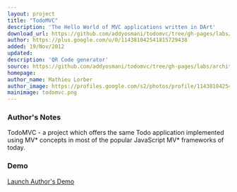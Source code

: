 ```yaml
---
layout: project
title: "TodoMVC"
description: 'The Hello World of MVC applications written in DArt'
download_url: https://github.com/addyosmani/todomvc/tree/gh-pages/labs/architecture-examples/dart
author: https://plus.google.com/u/0/114381042541815729438
added: 19/Nov/2012
updated: 
description: 'QR Code generator'
source: https://github.com/addyosmani/todomvc/tree/gh-pages/labs/architecture-examples/dart
homepage: 
author_name: Mathieu Lorber
author_image: https://profiles.google.com/s2/photos/profile/114381042541815729438
mainimage: todomvc.png
---
```


### Author's Notes

TodoMVC - a project which offers the same Todo application implemented using MV* concepts in most of the popular JavaScript MV* frameworks of today.

### Demo

[Launch Author's Demo](http://addyosmani.github.com/todomvc/labs/architecture-examples/dart/web/)